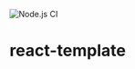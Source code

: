 ![Node.js CI](https://github.com/mariegross/react-template/workflows/Node.js%20CI/badge.svg)

# react-template
